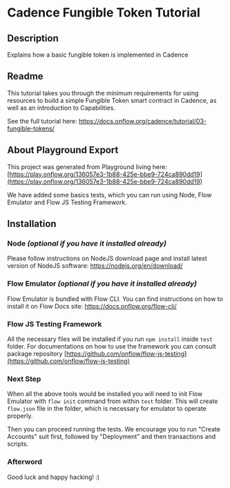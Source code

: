 # Cadence Fungible Token Tutorial

## Description
Explains how a basic fungible token is implemented in Cadence

## Readme
This tutorial takes you through the minimum requirements for using resources to build a simple Fungible Token smart contract in Cadence, as well as an introduction to Capabilities.

See the full tutorial here: https://docs.onflow.org/cadence/tutorial/03-fungible-tokens/

## About Playground Export
This project was generated from Playground living here:
[https://play.onflow.org/136057e3-1b88-425e-bbe9-724ca890dd19](https://play.onflow.org/136057e3-1b88-425e-bbe9-724ca890dd19)

We have added some basics tests, which you can run using Node, Flow Emulator and Flow JS Testing Framework.

## Installation
### Node *(optional if you have it installed already)*
Please follow instructions on NodeJS download page and install latest version of NodeJS software:
https://nodejs.org/en/download/

### Flow Emulator *(optional if you have it installed already)*
Flow Emulator is bundled with Flow CLI. You can find instructions on how to install it on Flow Docs site:
https://docs.onflow.org/flow-cli/

### Flow JS Testing Framework
All the necessary files will be installed if you run `npm install` inside `test` folder. For documentations on how to use
the framework you can consult package repository [https://github.com/onflow/flow-js-testing](https://github.com/onflow/flow-js-testing)

### Next Step
When all the above tools would be installed you will need to init Flow Emulator with `flow init` command from within
`test` folder. This will create `flow.json` file in the folder, which is necessary for emulator to operate properly.

Then you can proceed running the tests. We encourage you to run "Create Accounts" suit first, followed by "Deployment" and then
transactions and scripts.

### Afterword
Good luck and happy hacking! :)